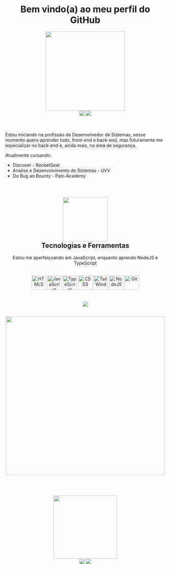 <h1 align="center"><strong>
Bem vindo(a) ao meu perfil do GitHub <br>
</strong></h1> 



<!-- Redes Sociais -->

<div align="center">  
   
<img width="250em" src="https://github.com/Ldragk/.github/blob/main/042afc68eee2ca78de3e3b4d7de80b96-removebg-preview.png?raw=true">
<br>
<a target="_blank" href = "mailto:lucasvm.ti@gmail.com"><img src="https://img.shields.io/badge/Gmail-D14836?style=for-the-badge&logo=gmail&logoColor=white"></a>    
<a target="_blank" href="https://www.linkedin.com/in/lucas-v-marangoni/" target="_blank"><img src="https://img.shields.io/badge/-LinkedIn-%230077B5?style=for-the-badge&logo=linkedin&logoColor=white"></a>   
<!--    <a target="_blank" href="https://www.instagram.com/ldragk.dev/" target="_blank"><img src="https://img.shields.io/badge/Instagram-E4405F?style=for-the-badge&logo=instagram&logoColor=white"></a>   -->
</div> 

<br>



<br>

<p>Estou iniciando na profissão de Desenvolvedor de Sistemas, nesse momento quero aprender tudo, front-end e back-end, mas futuramente me especializar no back-end e, ainda mais, na área de segurança.
    
   Atualmente cursando:      

   - Discover - RocketSeat
   - Analise e Desenvolvimento de Sistemas - UVV
   - Do Bug ao Bounty - Pato Academy
    
</p>

##


<!-- Tecnologias -->

<div style="display: inline-block" align="center">
    
<h2>
    <img width="140em" src="https://github.com/Ldragk/.github/blob/main/92b006644a805adc7d06a70a4cd190b1-removebg-preview.png?raw=true"><br>
    <strong>Tecnologias e Ferramentas</strong>
</h2>    
<p> Estou me aperfeiçoando em JavaScript, enquanto aprendo NodeJS e TypeScript </p>

<br>
<img width="45px" src="https://cdn.jsdelivr.net/gh/devicons/devicon/icons/html5/html5-plain.svg" title="HTML5" />        
<img width="45px" src="https://cdn.jsdelivr.net/gh/devicons/devicon/icons/javascript/javascript-plain.svg" title="JavaScript"/>
<img width="45px" src="https://cdn.jsdelivr.net/gh/devicons/devicon/icons/typescript/typescript-plain.svg" title="TypeScript"/>
<img width="45px" src="https://cdn.jsdelivr.net/gh/devicons/devicon/icons/css3/css3-plain.svg" title="CSS3"/> 
<img width="45px" src="https://cdn.jsdelivr.net/gh/devicons/devicon/icons/tailwindcss/tailwindcss-plain.svg" title="TailWind"/>
<!-- <img width="30px" src="https://cdn.jsdelivr.net/gh/devicons/devicon/icons/react/react-original.svg" title="React"/> -->
    
<img width="45px" src="https://cdn.jsdelivr.net/gh/devicons/devicon/icons/nodejs/nodejs-original.svg" title="NodeJS" />

<img width="45px" src="https://cdn.jsdelivr.net/gh/devicons/devicon/icons/git/git-original.svg" title="Git" />
    
</div><br><br><br>

<!-- CodeWars -->

<div align="center" href="https://www.codewars.com/users/Ldragk">
<a target="_blank" title="Clique para abrir meu perfil do CodeWar" href="https://www.codewars.com/users/Ldragk"><img src="https://www.codewars.com/users/Ldragk/badges/large"></a>
</div><br>

<!-- Linguagens Usadas -->

<div align="center" >
    
   <img width="500em"  src="https://github-readme-stats.vercel.app/api/top-langs/?username=Ldragk&layout=compact&langs_count=7&theme=midnight-purple"/></a>
</div> <br><br><br>
                                                                                                                      
<!-- Redes sociais -->                                                                                                                     

<div>  
   
   <div align="center"> 
     <img width="200em" src="https://github.com/Ldragk/.github/blob/main/313ed4273882b810b87cc77cced80679-removebg-preview.png?raw=true">
   </div>    
    <div align="center">  
    <a target="_blank" href = "mailto:lucasvm.ti@gmail.com"><img src="https://img.shields.io/badge/Gmail-D14836?style=for-the-badge&logo=gmail&logoColor=white"></a>    
    <a target="_blank" href="https://www.linkedin.com/in/lucas-v-marangoni/" target="_blank"><img src="https://img.shields.io/badge/-LinkedIn-%230077B5?style=for-the-badge&logo=linkedin&logoColor=white"></a>   
   <!-- <a target="_blank" href="https://www.instagram.com/ldragk.dev/" target="_blank"><img src="https://img.shields.io/badge/Instagram-E4405F?style=for-the-badge&logo=instagram&logoColor=white"></a>   -->   
    </div> 
</div> 
   

                                                                                                               
                                                                                                   
